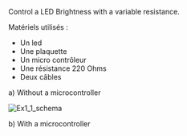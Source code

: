 Control a LED Brightness with a variable resistance.

Matériels utilisés : 
- Un led
- Une plaquette
- Un micro contrôleur
- Une résistance 220 Ohms
- Deux câbles

a) Without a microcontroller

 ![Ex1_1_schema](/img/exercice1_1_schema.png)

b) With a microcontroller
